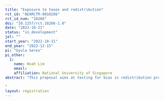 ```yaml
---
title: "Exposure to taxes and redistribution"
rct_id: "AEARCTR-0010286"
rct_id_num: "10286"
doi: "10.1257/rct.10286-1.0"
date: "2022-10-21"
status: "in_development"
jel: ""
start_year: "2022-10-31"
end_year: "2022-12-15"
pi: "Gyula Seres"
pi_other:
  1:
    name: Noah Lim
    email: 
    affiliation: National University of Singapore
abstract: "This proposal aims at testing for bias in redistribution preferences. Using a laboratory labor market experiment, we can test whether preferences are influenced by experience with taxes and redistribution. The support for taxes is low and decreasing worldwide. Moreover, the top tax rates dropped substantially since the 80s, signaling a reference for a lower redistribution rate. This contradicts survey experiments that either show indifference toward income inequality or that rising inequality increases the claimed support for redistribution. Using an incentive-compatible voting mechanism on the level of taxes and redistribution, we use a laboratory experiment can identify the effect of changes in an individual's role (net payer or receiver) on their preferences about redistribution.
"
layout: registration
---
```


